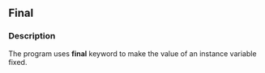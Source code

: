 ## Final

### Description

The program uses <b>final</b> keyword to make the value of an instance variable fixed.
